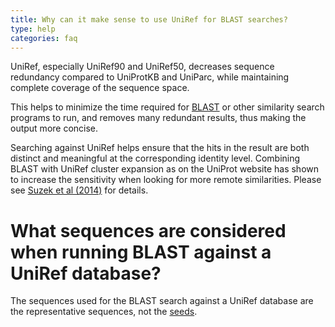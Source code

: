 ```yaml
---
title: Why can it make sense to use UniRef for BLAST searches?
type: help
categories: faq
---
```


UniRef, especially UniRef90 and UniRef50, decreases sequence redundancy compared to UniProtKB and UniParc, while maintaining complete coverage of the sequence space.

This helps to minimize the time required for [BLAST](https://www.uniprot.org/blast) or other similarity search programs to run, and removes many redundant results, thus making the output more concise.

Searching against UniRef helps ensure that the hits in the result are both distinct and meaningful at the corresponding identity level. Combining BLAST with UniRef cluster expansion as on the UniProt website has shown to increase the sensitivity when looking for more remote similarities. Please see [Suzek et al (2014)](https://academic.oup.com/bioinformatics/article/31/6/926/214968) for details.

# What sequences are considered when running BLAST against a UniRef database?

The sequences used for the BLAST search against a UniRef database are the representative sequences, not the [seeds](https://www.uniprot.org/help/uniref%5Fseed).
